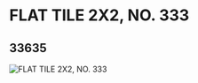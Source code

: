 # FLAT TILE 2X2, NO. 333
## 33635
![FLAT TILE 2X2, NO. 333](https://lc-www-live-s.legocdn.com/media/bricks/5/2/6188852.jpg)